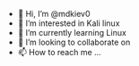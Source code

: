 - 👋 Hi, I’m @mdkiev0
- 👀 I’m interested in Kali linux
- 🌱 I’m currently learning Linux
- 💞️ I’m looking to collaborate on 
- 📫 How to reach me ...

<!---
mdkiev0/mdkiev0 is a ✨ special ✨ repository because its `README.md` (this file) appears on your GitHub profile.
You can click the Preview link to take a look at your changes.
--->
